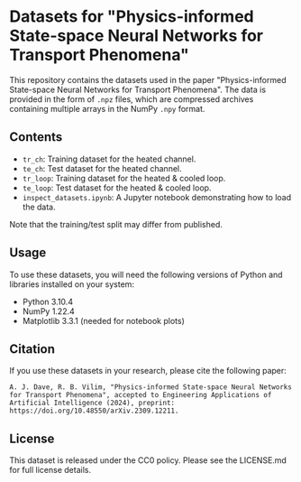 # Datasets for "Physics-informed State-space Neural Networks for Transport Phenomena"

This repository contains the datasets used in the paper "Physics-informed State-space Neural Networks for Transport Phenomena".
The data is provided in the form of `.npz` files, which are compressed archives containing multiple arrays in the NumPy `.npy` format.

## Contents

- `tr_ch`: Training dataset for the heated channel.
- `te_ch`: Test dataset for the heated channel.
- `tr_loop`: Training dataset for the heated & cooled loop.
- `te_loop`: Test dataset for the heated & cooled loop.
- `inspect_datasets.ipynb`: A Jupyter notebook demonstrating how to load the data.

Note that the training/test split may differ from published.

## Usage

To use these datasets, you will need the following versions of Python and libraries installed on your system:

- Python 3.10.4
- NumPy 1.22.4
- Matplotlib 3.3.1 (needed for notebook plots)


## Citation

If you use these datasets in your research, please cite the following paper:

```
A. J. Dave, R. B. Vilim, "Physics-informed State-space Neural Networks for Transport Phenomena", accepted to Engineering Applications of Artificial Intelligence (2024), preprint: https://doi.org/10.48550/arXiv.2309.12211.
```

## License

This dataset is released under the CC0 policy.
Please see the LICENSE.md for full license details. 
